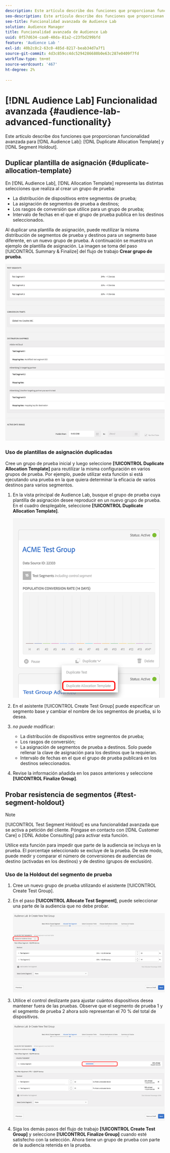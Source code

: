 ```yaml
---
description: Este artículo describe dos funciones que proporcionan funcionalidad avanzada para la plantilla de asignación duplicada de Audience Lab y la retención de segmentos.
seo-description: Este artículo describe dos funciones que proporcionan funcionalidad avanzada para la plantilla de asignación duplicada de Audience Lab y la retención de segmentos.
seo-title: Funcionalidad avanzada de Audience Lab
solution: Audience Manager
title: Funcionalidad avanzada de Audience Lab
uuid: 0f57d634-caa0-40da-81a2-c23fbd299bfd
feature: 'Audience Lab '
exl-id: 40b2c8c2-63c0-485d-8217-beab34d7a7f1
source-git-commit: 4d3c859cc4dc5294286680b0e63c287e0409f7fd
workflow-type: tm+mt
source-wordcount: '467'
ht-degree: 2%

---
```


# [!DNL Audience Lab] Funcionalidad avanzada  {#audience-lab-advanced-functionality}

Este artículo describe dos funciones que proporcionan funcionalidad avanzada para [!DNL Audience Lab]: [!DNL Duplicate Allocation Template] y [!DNL Segment Holdout].

## Duplicar plantilla de asignación {#duplicate-allocation-template}

<!-- 
<p>The <b>Allocation Template</b> represents how you split a test group into test segments and the way the test segments are mapped to destinations. </p>
 -->

En [!DNL Audience Lab], [!DNL Allocation Template] representa las distintas selecciones que realiza al crear un grupo de prueba:

* La distribución de dispositivos entre segmentos de prueba;
* La asignación de segmentos de prueba a destinos;
* Los rasgos de conversión que utilice para un grupo de prueba;
* Intervalo de fechas en el que el grupo de prueba publica en los destinos seleccionados.

Al duplicar una plantilla de asignación, puede reutilizar la misma distribución de segmentos de prueba y destinos para un segmento base diferente, en un nuevo grupo de prueba. A continuación se muestra un ejemplo de plantilla de asignación. La imagen se toma del paso [!UICONTROL Summary & Finalize] del flujo de trabajo **Crear grupo de prueba**.

![](assets/allocation_template_3.png)

<!--
With the option to duplicate allocation templates, you can increase your productivity when running multivariate tests as part of multivariate campaigns.
-->

### Uso de plantillas de asignación duplicadas

Cree un grupo de prueba inicial y luego seleccione **[!UICONTROL Duplicate Allocation Template]** para reutilizar la misma configuración en varios grupos de prueba. Por ejemplo, puede utilizar esta función si está ejecutando una prueba en la que quiera determinar la eficacia de varios destinos para varios segmentos.

1. En la vista principal de Audience Lab, busque el grupo de prueba cuya plantilla de asignación desee reproducir en un nuevo grupo de prueba. En el cuadro desplegable, seleccione **[!UICONTROL Duplicate Allocation Template]**.

   ![](assets/duplicate-allocation-template.png)

2. En el asistente [!UICONTROL Create Test Group] puede especificar un segmento base y cambiar el nombre de los segmentos de prueba, si lo desea.
3. *no puede* modificar:

   * La distribución de dispositivos entre segmentos de prueba;
   * Los rasgos de conversión;
   * La asignación de segmentos de prueba a destinos. Solo puede rellenar la clave de asignación para los destinos que la requieran.
   * Intervalo de fechas en el que el grupo de prueba publicará en los destinos seleccionados.

4. Revise la información añadida en los pasos anteriores y seleccione **[!UICONTROL Finalize Group]**.

## Probar resistencia de segmentos {#test-segment-holdout}

>[!NOTE]
>
>[!UICONTROL Test Segment Holdout] es una funcionalidad avanzada que se activa a petición del cliente. Póngase en contacto con [!DNL Customer Care] o [!DNL Adobe Consulting] para activar esta función.

Utilice esta función para impedir que parte de la audiencia se incluya en la prueba. El porcentaje seleccionado se excluye de la prueba. De este modo, puede medir y comparar el número de conversiones de audiencias de destino (activadas en los destinos) y de destino (grupos de exclusión).

<!--
<p>Note that this option is different to the control segment because it subtracts the percentage ................. You can withhold an audience group and still use a control segment. </p>
-->

### Uso de la Holdout del segmento de prueba

1. Cree un nuevo grupo de prueba utilizando el asistente [!UICONTROL Create Test Group].
1. En el paso **[!UICONTROL Allocate Test Segment]**, puede seleccionar una parte de la audiencia que no debe probar.

   ![Elemento de lista](assets/test-segment-holdout.png)

1. Utilice el control deslizante para ajustar cuántos dispositivos desea mantener fuera de las pruebas. Observe que el segmento de prueba 1 y el segmento de prueba 2 ahora solo representan el 70 % del total de dispositivos.

   ![](assets/test-segment-holdout-selected.png)

1. Siga los demás pasos del flujo de trabajo **[!UICONTROL Create Test Group]** y seleccione **[!UICONTROL Finalize Group]** cuando esté satisfecho con la selección. Ahora tiene un grupo de prueba con parte de la audiencia retenida en la prueba.
